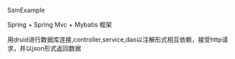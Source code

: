 SsmExample 

Spring + Spring Mvc + Mybatis 框架

用druid进行数据库连接,controller,service,dao以注解形式相互依赖，接受http请求，并以json形式返回数据